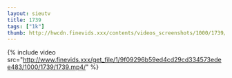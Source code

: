 ```yaml
--- 
layout: sieutv
title: 1739
tags: ["1k"]
thumb: http://hwcdn.finevids.xxx/contents/videos_screenshots/1000/1739/preview.mp4.jpg
---
```

{% include video src="http://www.finevids.xxx/get_file/1/9f09296b59ed4cd29cd334573edee483/1000/1739/1739.mp4/" %} 
